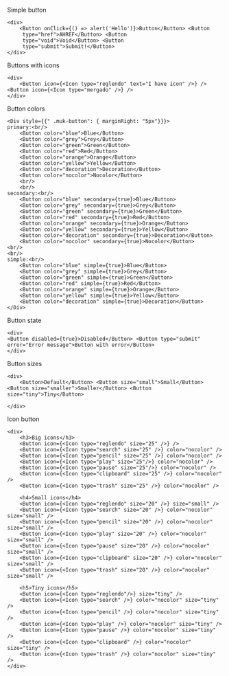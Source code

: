 Simple button

    <div>
        <Button onClick={() => alert('Hello')}>Button</Button> <Button
         type="href">AHREF</Button> <Button
         type="void">Void</Button> <Button
         type="submit">Submit!</Button>
    </div>

Buttons with icons

    <div>
        <Button icon={<Icon type="reglendo" text="I have icon" />} /> <Button icon={<Icon type="mergado" />} />
    </div>

Button colors

    <Div style={{" .muk-button": { marginRight: "5px"}}}>
    primary:<br/>
        <Button color="blue">Blue</Button>
        <Button color="grey">Grey</Button>
        <Button color="green">Green</Button>
        <Button color="red">Red</Button>
        <Button color="orange">Orange</Button>
        <Button color="yellow">Yellow</Button>
        <Button color="decoration">Decoration</Button>
        <Button color="nocolor">Nocolor</Button>
        <br/>
        <br/>
    secondary:<br/>
        <Button color="blue" secondary={true}>Blue</Button>
        <Button color="grey" secondary={true}>Grey</Button>
        <Button color="green" secondary={true}>Green</Button>
        <Button color="red" secondary={true}>Red</Button>
        <Button color="orange" secondary={true}>Orange</Button>
        <Button color="yellow" secondary={true}>Yellow</Button>
        <Button color="decoration" secondary={true}>Decoration</Button>
        <Button color="nocolor" secondary={true}>Nocolor</Button>
    <br/>
    <br/>
    simple:<br/>
        <Button color="blue" simple={true}>Blue</Button>
        <Button color="grey" simple={true}>Grey</Button>
        <Button color="green" simple={true}>Green</Button>
        <Button color="red" simple={true}>Red</Button>
        <Button color="orange" simple={true}>Orange</Button>
        <Button color="yellow" simple={true}>Yellow</Button>
        <Button color="decoration" simple={true}>Decoration</Button>
    </Div>

Button state

    <div>
    <Button disabled={true}>Disabled</Button> <Button type="submit" error="Error message">Button with error</Button>
    </div>

Button sizes

    <div>
        <Button>Default</Button> <Button size="small">Small</Button> <Button size="smaller">Smaller</Button> <Button size="tiny">Tiny</Button>

    </div>

Icon button

    <div>
        <h3>Big icons</h3>
        <Button icon={<Icon type="reglendo" size="25" />} />
        <Button icon={<Icon type="search" size="25" />} color="nocolor" />
        <Button icon={<Icon type="pencil" size="25" />} color="nocolor" />
        <Button icon={<Icon type="play" size="25"/>} color="nocolor" />
        <Button icon={<Icon type="pause" size="25"/>} color="nocolor" />
        <Button icon={<Icon type="clipboard" size="25" />} color="nocolor" />
        <Button icon={<Icon type="trash" size="25" />} color="nocolor" />

        <h4>Small icons</h4>
        <Button icon={<Icon type="reglendo" size="20" />} size="small" />
        <Button icon={<Icon type="search" size="20" />} color="nocolor" size="small" />
        <Button icon={<Icon type="pencil" size="20" />} color="nocolor" size="small" />
        <Button icon={<Icon type="play" size="20" />} color="nocolor" size="small" />
        <Button icon={<Icon type="pause" size="20" />} color="nocolor" size="small" />
        <Button icon={<Icon type="clipboard" size="20" />} color="nocolor" size="small" />
        <Button icon={<Icon type="trash" size="20" />} color="nocolor" size="small" />

        <h5>Tiny icons</h5>
        <Button icon={<Icon type="reglendo"/>} size="tiny" />
        <Button icon={<Icon type="search" />} color="nocolor" size="tiny" />
        <Button icon={<Icon type="pencil" />} color="nocolor" size="tiny" />
        <Button icon={<Icon type="play" />} color="nocolor" size="tiny" />
        <Button icon={<Icon type="pause" />} color="nocolor" size="tiny" />
        <Button icon={<Icon type="clipboard" />} color="nocolor" size="tiny" />
        <Button icon={<Icon type="trash" />} color="nocolor" size="tiny" />
    </div>